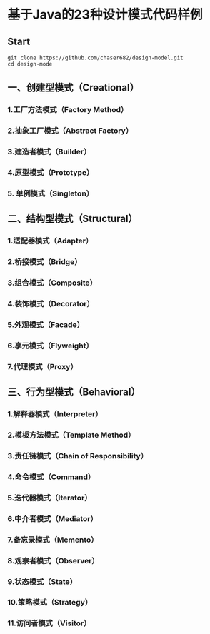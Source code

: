 # 基于Java的23种设计模式代码样例

## Start
```shell
git clone https://github.com/chaser682/design-model.git
cd design-mode
```

## 一、创建型模式（Creational）
### 1.工厂方法模式（Factory Method）
### 2.抽象工厂模式（Abstract Factory）
### 3.建造者模式（Builder）
### 4.原型模式（Prototype）
### 5. 单例模式（Singleton）

## 二、结构型模式（Structural）
### 1.适配器模式（Adapter）
### 2.桥接模式（Bridge）
### 3.组合模式（Composite）
### 4.装饰模式（Decorator）
### 5.外观模式（Facade）
### 6.享元模式（Flyweight）
### 7.代理模式（Proxy）

## 三、行为型模式（Behavioral）
### 1.解释器模式（Interpreter）
### 2.模板方法模式（Template Method）
### 3.责任链模式（Chain of Responsibility）
### 4.命令模式（Command）
### 5.迭代器模式（Iterator）
### 6.中介者模式（Mediator）
### 7.备忘录模式（Memento）
### 8.观察者模式（Observer）
### 9.状态模式（State）
### 10.策略模式（Strategy）
### 11.访问者模式（Visitor）
